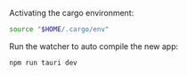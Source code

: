 Activating the cargo environment:
```bash
source "$HOME/.cargo/env"
```

Run the watcher to auto compile the new app:
```bash
npm run tauri dev
```